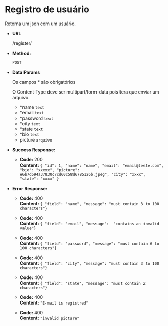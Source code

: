 # Registro de usuário
Retorna um json com um usuário.

* **URL**

  /register/

* **Method:**

  `POST`

* **Data Params**

  Os campos * são obrigatórios

  O Content-Type deve ser multipart/form-data pois tera que enviar um arquivo.
  
  - *name `text`
  - *email `text`
  - *password `text`
  - *city `text`
  - *state `text`
  - *bio `text`
  - picture `arquivo`


* **Success Response:**

  * **Code:** 200 <br />
    **Content:** `{ "id": 1, "name": "name", "email": "email@teste.com", "bio": "xxxxx", "picture":  e6b7d594a37830c7cd60c58d6785126b.jpeg", "city": "xxxx", "state": "xxxx" }`
 
* **Error Response:**
  * **Code:** 400  <br />
    **Content:** `{ "field": "name", "message": "must contain 3 to 100 characters"}`
  
  * **Code:** 400  <br />
    **Content:** `{ "field": "email", "message":  "contains an invalid value"}`    
  
  * **Code:** 400  <br />
    **Content:** `{ "field": "password", "message": "must contain 6 to 100 characters"}`

  * **Code:** 400  <br />
    **Content:** `{ "field": "city", "message": "must contain 3 to 100 characters"}`

  * **Code:** 400  <br />
    **Content:** `{ "field": "state", "message": "must contain 2 characters"}`

  * **Code:** 400  <br />
    **Content:** `"E-mail is registred"`

  * **Code:** 400  <br />
    **Content:** `"invalid picture"`
